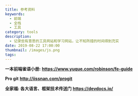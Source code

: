 ```yaml
---
title: 参考资料
keywords:
  - 前端
  - 全栈
  - 工具
category: tools
description:
  - 记录些有意思的工具网站和学习网站，让不知所措的时间得到充实
date: 2019-08-22 17:00:00
thumbnail: /images/js.png
tags:
---
```

<script type="text/javascript" src="/js/src/bai.js"></script>

**一本前端雀语小册:** 
**https://www.yuque.com/robinson/fe-guide**

**Pro git**
**http://iissnan.com/progit**

**全家福: 各大语言、框架技术传送门**
**https://devdocs.io/**
